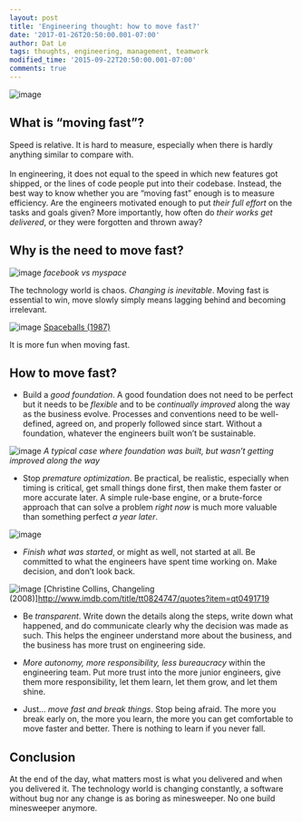 ```yaml
---
layout: post
title: 'Engineering thought: how to move fast?'
date: '2017-01-26T20:50:00.001-07:00'
author: Dat Le
tags: thoughts, engineering, management, teamwork
modified_time: '2015-09-22T20:50:00.001-07:00'
comments: true
---
```


![image](https://cdn-images-1.medium.com/max/800/1*bICPYJzFoz1SYbStHjv5kw.png)

## What is “moving fast”?

Speed is relative. It is hard to measure, especially when there is hardly anything similar to compare with.
<br><br>
In engineering, it does not equal to the speed in which new features got shipped, or the lines of code people put into their codebase. Instead, the best way to know whether you are “moving fast” enough is to measure efficiency. Are the engineers motivated enough to put *their full effort* on the tasks and goals given? More importantly, how often do *their works get delivered*, or they were forgotten and thrown away?

## Why is the need to move fast?

![image](https://cdn-images-1.medium.com/max/800/1*uJ7EUmlXbHpH0FOP_WK7Cw.jpeg)
_facebook vs myspace_

The technology world is chaos. *Changing is inevitable*. Moving fast is essential to win, move slowly simply means lagging behind and becoming irrelevant.

![image](https://cdn-images-1.medium.com/max/800/1*xwSc695_rpjc7_W5Nb6lsw.jpeg)
[Spaceballs (1987)](http://www.imdb.com/title/tt0094012/quotes?item=qt0466985)

It is more fun when moving fast.

## How to move fast?

- Build a *good foundation*. A good foundation does not need to be perfect but it needs to be *flexible* and to be *continually improved* along the way as the business evolve. Processes and conventions need to be well-defined, agreed on, and properly followed since start. Without a foundation, whatever the engineers built won’t be sustainable.

![image](https://cdn-images-1.medium.com/max/800/1*pGMI09JDfCnPN6BBtCkr2Q.jpeg)
_A typical case where foundation was built, but wasn’t getting improved along the way_

- Stop *premature optimization*. Be practical, be realistic, especially when timing is critical, get small things done first, then make them faster or more accurate later. A simple rule-base engine, or a brute-force approach that can solve a problem *right now* is much more valuable than something perfect *a year later*.

![image](https://cdn-images-1.medium.com/max/800/1*CCvguiUiwR86hYZwvNOdeg.jpeg)

- *Finish what was started*, or might as well, not started at all. Be committed to what the engineers have spent time working on. Make decision, and don’t look back.

![image](https://cdn-images-1.medium.com/max/800/1*eFauzaE_ve-AXLcN2I2hhQ.png)
[Christine Collins, Changeling (2008)]http://www.imdb.com/title/tt0824747/quotes?item=qt0491719

- Be *transparent*. Write down the details along the steps, write down what happened, and do communicate clearly why the decision was made as such. This helps the engineer understand more about the business, and the business has more trust on engineering side.

- *More autonomy, more responsibility, less bureaucracy* within the engineering team. Put more trust into the more junior engineers, give them more responsibility, let them learn, let them grow, and let them shine.

- Just... *move fast and break things*. Stop being afraid. The more you break early on, the more you learn, the more you can get comfortable to move faster and better. There is nothing to learn if you never fall.

## Conclusion

At the end of the day, what matters most is what you delivered and when you delivered it. The technology world is changing constantly, a software without bug nor any change is as boring as minesweeper. No one build minesweeper anymore.
